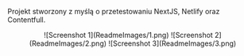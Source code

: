 Projekt stworzony z myślą o przetestowaniu NextJS, Netlify oraz Contentfull.
<center>
![Screenshot 1](ReadmeImages/1.png)
![Screenshot 2](ReadmeImages/2.png)
![Screenshot 3](ReadmeImages/3.png)
  </center>
